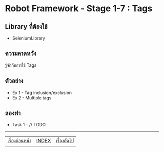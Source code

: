 # Robot Framework - Stage 1-7 : Tags

## Library ที่ต้องใช้

* SeleniumLibrary

## ความคาดหวัง

รู้จักกับการใช้ Tags

## ตัวอย่าง

* Ex 1 - Tag inclusion/exclusion
* Ex 2 - Multiple tags

## ลองทำ

* Task 1 - // TODO

---

|   |   |   |
| - | - | - |
| [เรื่องก่อนหน้า](../1-6/README.md) | [INDEX](../README.md) | [เรื่องถัดไป](../1-8/README.md) |
|   |   |   |
